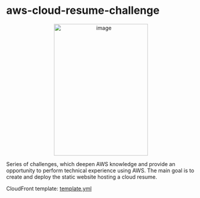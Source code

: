 # aws-cloud-resume-challenge
<p align="center">
  <img width=250 height=350 alt="image" src="https://github.com/oicaroabreu/aws-cloud-resume-challenge/assets/136408366/e8458a1f-3e6d-4beb-b2db-d2b59b5294c5" >
</p>

Series of challenges, which deepen AWS knowledge and provide an opportunity to perform technical experience using AWS. The main goal is to create and deploy the static website hosting a cloud resume.

CloudFront template: [template.yml](template.yml)

